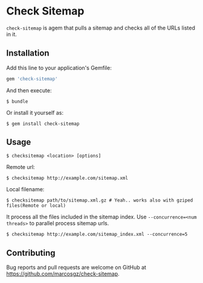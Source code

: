 # Check Sitemap

`check-sitemap` is agem that pulls a sitemap and checks all of the URLs listed in it.

## Installation

Add this line to your application's Gemfile:

```ruby
gem 'check-sitemap'
```

And then execute:

    $ bundle

Or install it yourself as:

    $ gem install check-sitemap

## Usage


    $ checksitemap <location> [options]

Remote url:

    $ checksitemap http://example.com/sitemap.xml

Local filename:

    $ checksitemap path/to/sitemap.xml.gz # Yeah.. works also with gziped files(Remote or local)


It process all the files included in the sitemap index. Use `--concurrence=<num threads>` to parallel process sitemap urls.

    $ checksitemap http://example.com/sitemap_index.xml --concurrence=5


## Contributing

Bug reports and pull requests are welcome on GitHub at https://github.com/marcosgz/check-sitemap.
